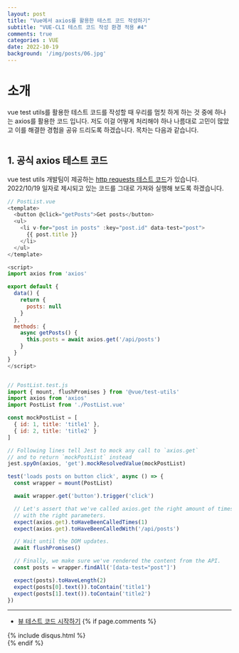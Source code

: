 ```yaml
---
layout: post
title: "Vue에서 axios를 활용한 테스트 코드 작성하기"
subtitle: "VUE-CLI 테스트 코드 작성 환경 적용 #4"
comments: true
categories : VUE
date: 2022-10-19
background: '/img/posts/06.jpg'
---
```


# 소개
vue test utils를 활용한 테스트 코드를 작성할 때 우리를 멈칫 하게 하는 것 중에 하나는 axios를 활용한 코드 입니다.
저도 이걸 어떻게 처리해야 하나 나름대로 고민이 많았고 이를 해결한 경험을 공유 드리도록 하겠습니다.
목차는 다음과 같습니다.
```
```

## 1. 공식 axios 테스트 코드
vue test utils 개발팀이 제공하는 [http requests 테스트 코드](https://test-utils.vuejs.org/guide/advanced/http-requests.html)가 있습니다.
2022/10/19 일자로 제시되고 있는 코드를 그대로 가져와 실행해 보도록 하겠습니다.
```javascript
// PostList.vue
<template>
  <button @click="getPosts">Get posts</button>
  <ul>
    <li v-for="post in posts" :key="post.id" data-test="post">
      {{ post.title }}
    </li>
  </ul>
</template>

<script>
import axios from 'axios'

export default {
  data() {
    return {
      posts: null
    }
  },
  methods: {
    async getPosts() {
      this.posts = await axios.get('/api/posts')
    }
  }
}
</script>


// PostList.test.js
import { mount, flushPromises } from '@vue/test-utils'
import axios from 'axios'
import PostList from './PostList.vue'

const mockPostList = [
  { id: 1, title: 'title1' },
  { id: 2, title: 'title2' }
]

// Following lines tell Jest to mock any call to `axios.get`
// and to return `mockPostList` instead
jest.spyOn(axios, 'get').mockResolvedValue(mockPostList)

test('loads posts on button click', async () => {
  const wrapper = mount(PostList)

  await wrapper.get('button').trigger('click')

  // Let's assert that we've called axios.get the right amount of times and
  // with the right parameters.
  expect(axios.get).toHaveBeenCalledTimes(1)
  expect(axios.get).toHaveBeenCalledWith('/api/posts')

  // Wait until the DOM updates.
  await flushPromises()

  // Finally, we make sure we've rendered the content from the API.
  const posts = wrapper.findAll('[data-test="post"]')

  expect(posts).toHaveLength(2)
  expect(posts[0].text()).toContain('title1')
  expect(posts[1].text()).toContain('title2')
})
```





---
- [뷰 테스트 코드 시작하기](http)
{% if page.comments %}
<div id="post-disqus" class="container">
{% include disqus.html %}
</div>
{% endif %}
